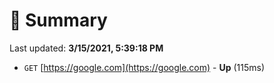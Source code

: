 # 📖 Summary
Last updated: **3/15/2021, 5:39:18 PM**

- `GET` [https://google.com](https://google.com) - **Up** (115ms)
